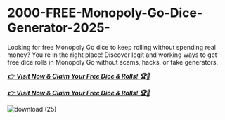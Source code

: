 # 2000-FREE-Monopoly-Go-Dice-Generator-2025-

Looking for free Monopoly Go dice to keep rolling without spending real money? You're in the right place! Discover legit and working ways to get free dice rolls in Monopoly Go without scams, hacks, or fake generators.


***[👉 Visit Now & Claim Your Free Dice & Rolls! 🏆🎲](https://rosofferzone.com/monopoly/)***

***[👉 Visit Now & Claim Your Free Dice & Rolls! 🏆🎲](https://rosofferzone.com/monopoly/)***


![download (25)](https://github.com/user-attachments/assets/f99065eb-1590-46fa-8287-c76f46037c0c)
